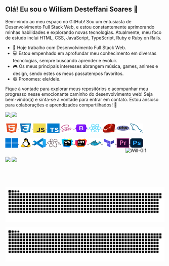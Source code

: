 ## Olá! Eu sou o William Desteffani Soares 👋

Bem-vindo ao meu espaço no GitHub! Sou um entusiasta de Desenvolvimento Full Stack Web, e estou constantemente aprimorando minhas habilidades e explorando novas tecnologias. Atualmente, meu foco de estudo inclui HTML, CSS, JavaScript, TypeScript, Ruby e Ruby on Rails.

- 💼 Hoje trabalho com Desenvolvimento Full Stack Web.
- 💻 Estou empenhado em aprofundar meu conhecimento em diversas tecnologias, sempre buscando aprender e evoluir.
- 🎮 Os meus principais interesses abrangem música, games, animes e design, sendo estes os meus passatempos favoritos.
- 😄 Pronomes: ele/dele.

Fique à vontade para explorar meus repositórios e acompanhar meu progresso nesse emocionante caminho do desenvolvimento web! Seja bem-vindo(a) e sinta-se à vontade para entrar em contato. Estou ansioso para colaborações e aprendizados compartilhados! 🚀

<div>
  <a href="https://github.com/williamdevsoares">
  <img height="180em" src="https://github-readme-stats.vercel.app/api?username=williamdevsoares&theme=tokyonight&show_icons=true"/>
  <img height="180em" src="https://github-readme-stats.vercel.app/api/top-langs/?username=williamdevsoares&layout=compact&langs_count=7&theme=tokyonight"/>
</div>
<div style="display: inline_block"><br>
  <img align="center" alt="Will-HTML" height="30" width="40" src="https://github.com/devicons/devicon/blob/master/icons/html5/html5-original.svg">
  <img align="center" alt="Will-CSS" height="30" width="40" src="https://github.com/devicons/devicon/blob/master/icons/css3/css3-original.svg">
  <img align="center" alt="Will-Js" height="30" width="40" src="https://github.com/devicons/devicon/blob/master/icons/javascript/javascript-original.svg">
  <img align="center" alt="Will-Ts" height="30" width="40" src="https://github.com/devicons/devicon/blob/master/icons/typescript/typescript-original.svg">
  <img align="center" alt="Will-SASS" height="30" width="40" src="https://github.com/devicons/devicon/blob/master/icons/sass/sass-original.svg">
  <img align="center" alt="Will-Bootstrap" height="30" width="40" src="https://github.com/devicons/devicon/blob/master/icons/bootstrap/bootstrap-original.svg">
  <img align="center" alt="Will-React" height="30" width="40" src="https://github.com/devicons/devicon/blob/master/icons/react/react-original.svg">
  <img align="center" alt="Will-Ruby" height="30" width="40" src="https://github.com/devicons/devicon/blob/master/icons/ruby/ruby-original.svg">
  <img align="center" alt="Will-PHP" height="30" width="40" src="https://github.com/devicons/devicon/blob/master/icons/php/php-original.svg">
  <img align="center" alt="Will-MySQL" height="30" width="40" src="https://github.com/devicons/devicon/blob/master/icons/mysql/mysql-original.svg">
  <br><br>
  <img align="center" alt="Will-Windows" height="30" width="40" src="https://github.com/devicons/devicon/blob/master/icons/windows11/windows11-original.svg">
  <img align="center" alt="Will-Linux" height="30" width="40" src="https://github.com/devicons/devicon/blob/master/icons/linux/linux-original.svg">
  <img align="center" alt="Will-VSCode" height="30" width="40" src="https://github.com/devicons/devicon/blob/master/icons/vscode/vscode-original.svg">
  <img align="center" alt="Will-Atom" height="30" width="40" src="https://github.com/devicons/devicon/blob/master/icons/atom/atom-original.svg">
  <img align="center" alt="Will-WebStorm" height="30" width="40" src="https://github.com/devicons/devicon/blob/master/icons/webstorm/webstorm-original.svg">
  <img align="center" alt="Will-RubyMine" height="30" width="40" src="https://github.com/devicons/devicon/blob/master/icons/rubymine/rubymine-original.svg">
  <img align="center" alt="Will-Docker" height="30" width="40" src="https://github.com/devicons/devicon/blob/master/icons/docker/docker-original.svg">
  <img align="center" alt="Will-Terraform" height="30" width="40" src="https://github.com/devicons/devicon/blob/master/icons/terraform/terraform-original.svg">
  <img align="center" alt="Will-Premiere" height="30" width="40" src="https://github.com/devicons/devicon/blob/master/icons/premierepro/premierepro-original.svg">
  <img align="center" alt="Will-Photoshop" height="30" width="40" src="https://github.com/devicons/devicon/blob/master/icons/photoshop/photoshop-original.svg">
  <img align="right" alt="Will-Gif" height="124" width="124" src="https://imgur.com/tYHWUIh.gif">
</div>

##

<div>
  <a href = "mailto:williamds.uchiha@gmail.com"><img src="https://img.shields.io/badge/-Gmail-%23333?style=for-the-badge&logo=gmail&logoColor=white" target="_blank"></a>
  <a href="https://br.linkedin.com/in/william-desteffani-soares" target="_blank"><img src="https://img.shields.io/badge/-LinkedIn-%230077B5?style=for-the-badge&logo=linkedin&logoColor=white" target="_blank"></a>

  <picture>
    <source media="(prefers-color-scheme: dark)" srcset="github-contribution-grid-snake-dark.svg" />
    <source media="(prefers-color-scheme: light)" srcset="github-contribution-grid-snake.svg" />
    <img alt="github-snake" src="github-contribution-grid-snake.svg" />
  </picture>

  ![Snake animation](https://github.com/williamdevsoares/williamdevsoares/blob/output/github-contribution-grid-snake-dark.svg)

</div>
